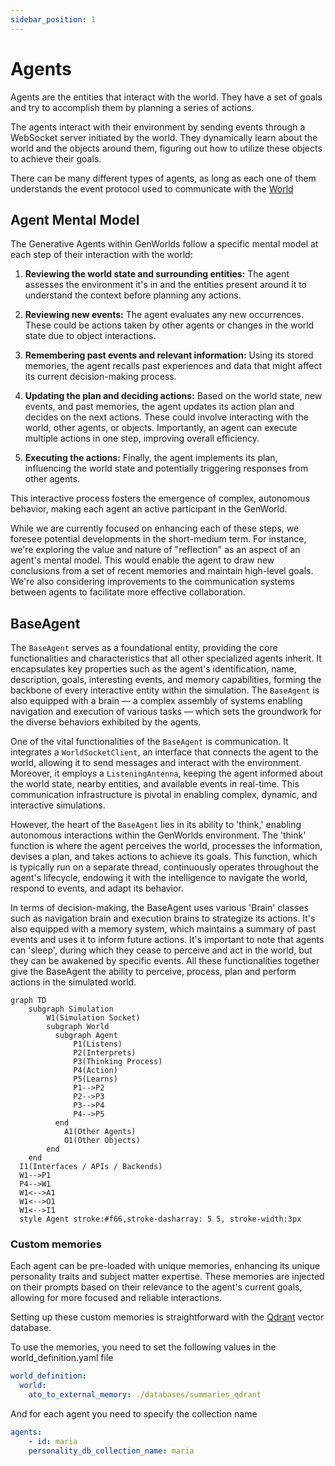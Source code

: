```yaml
---
sidebar_position: 1
---
```


# Agents

Agents are the entities that interact with the world. They have a set of goals and try to accomplish them by planning a series of actions.

The agents interact with their environment by sending events through a WebSocket server initiated by the world. They dynamically learn about the world and the objects around them, figuring out how to utilize these objects to achieve their goals.

There can be many different types of agents, as long as each one of them understands the event protocol used to communicate with the [World](/docs/genworlds-framework/world.md)

## Agent Mental Model

The Generative Agents within GenWorlds follow a specific mental model at each step of their interaction with the world:

1. **Reviewing the world state and surrounding entities:** The agent assesses the environment it's in and the entities present around it to understand the context before planning any actions.

2. **Reviewing new events:** The agent evaluates any new occurrences. These could be actions taken by other agents or changes in the world state due to object interactions.

3. **Remembering past events and relevant information:** Using its stored memories, the agent recalls past experiences and data that might affect its current decision-making process.

4. **Updating the plan and deciding actions:** Based on the world state, new events, and past memories, the agent updates its action plan and decides on the next actions. These could involve interacting with the world, other agents, or objects. Importantly, an agent can execute multiple actions in one step, improving overall efficiency.

5. **Executing the actions:** Finally, the agent implements its plan, influencing the world state and potentially triggering responses from other agents.

This interactive process fosters the emergence of complex, autonomous behavior, making each agent an active participant in the GenWorld.

While we are currently focused on enhancing each of these steps, we foresee potential developments in the short-medium term. For instance, we're exploring the value and nature of "reflection" as an aspect of an agent's mental model. This would enable the agent to draw new conclusions from a set of recent memories and maintain high-level goals. We're also considering improvements to the communication systems between agents to facilitate more effective collaboration.

## BaseAgent

The `BaseAgent` serves as a foundational entity, providing the core functionalities and characteristics that all other specialized agents inherit. It encapsulates key properties such as the agent's identification, name, description, goals, interesting events, and memory capabilities, forming the backbone of every interactive entity within the simulation. The `BaseAgent` is also equipped with a brain — a complex assembly of systems enabling navigation and execution of various tasks — which sets the groundwork for the diverse behaviors exhibited by the agents.

One of the vital functionalities of the `BaseAgent` is communication. It integrates a `WorldSocketClient`, an interface that connects the agent to the world, allowing it to send messages and interact with the environment. Moreover, it employs a `ListeningAntenna`, keeping the agent informed about the world state, nearby entities, and available events in real-time. This communication infrastructure is pivotal in enabling complex, dynamic, and interactive simulations.

However, the heart of the `BaseAgent` lies in its ability to 'think,' enabling autonomous interactions within the GenWorlds environment. The 'think' function is where the agent perceives the world, processes the information, devises a plan, and takes actions to achieve its goals. This function, which is typically run on a separate thread, continuously operates throughout the agent's lifecycle, endowing it with the intelligence to navigate the world, respond to events, and adapt its behavior.

In terms of decision-making, the BaseAgent uses various 'Brain' classes such as navigation brain and execution brains to strategize its actions. It's also equipped with a memory system, which maintains a summary of past events and uses it to inform future actions. It's important to note that agents can 'sleep', during which they cease to perceive and act in the world, but they can be awakened by specific events. All these functionalities together give the BaseAgent the ability to perceive, process, plan and perform actions in the simulated world.

```mermaid
graph TD
    subgraph Simulation
        W1(Simulation Socket)
        subgraph World
          subgraph Agent
              P1(Listens)
              P2(Interprets)
              P3(Thinking Process)
              P4(Action)
              P5(Learns)
              P1-->P2
              P2-->P3
              P3-->P4
              P4-->P5
          end
            A1(Other Agents)
            O1(Other Objects)
        end
    end
  I1(Interfaces / APIs / Backends)
  W1-->P1
  P4-->W1
  W1<-->A1
  W1<-->O1
  W1<-->I1
  style Agent stroke:#f66,stroke-dasharray: 5 5, stroke-width:3px
```

### Custom memories

Each agent can be pre-loaded with unique memories, enhancing its unique personality traits and subject matter expertise. These memories are injected on their prompts based on their relevance to the agent's current goals, allowing for more focused and reliable interactions.

Setting up these custom memories is straightforward with the [Qdrant](https://qdrant.tech/) vector database.

To use the memories, you need to set the following values in the world_definition.yaml file

```yaml
world_definition:
  world:
    ato_to_external_memory: ./databases/summaries_qdrant
```

And for each agent you need to specify the collection name

```yaml
agents:
    - id: maria
    personality_db_collection_name: maria
```
